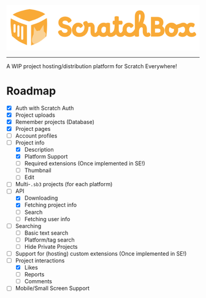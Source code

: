 <p align="center">
    <img alt="ScratchBox" src="public/scratchbox-logo-full.svg">
</p>

---

A WIP project hosting/distribution platform for Scratch Everywhere!

# Roadmap

- [x] Auth with Scratch Auth
- [x] Project uploads
- [x] Remember projects (Database)
- [x] Project pages
- [ ] Account profiles
- [ ] Project info
  - [x] Description
  - [x] Platform Support
  - [ ] Required extensions (Once implemented in SE!)
  - [ ] Thumbnail
  - [ ] Edit
- [ ] Multi-`.sb3` projects (for each platform)
- [ ] API
  - [x] Downloading
  - [x] Fetching project info
  - [ ] Search
  - [ ] Fetching user info
- [ ] Searching
  - [ ] Basic text search
  - [ ] Platform/tag search
  - [ ] Hide Private Projects
- [ ] Support for (hosting) custom extensions (Once implemented in SE!)
- [ ] Project interactions
  - [x] Likes
  - [ ] Reports
  - [ ] Comments
- [ ] Mobile/Small Screen Support
